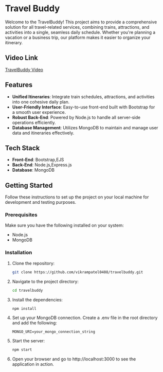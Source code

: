 # Travel Buddy

Welcome to the TravelBuddy! This project aims to provide a comprehensive solution for all travel-related services, combining trains, attractions, and activities into a single, seamless daily schedule. Whether you're planning a vacation or a business trip, our platform makes it easier to organize your itinerary.

## Video Link
[TravelBuddy Video](https://drive.google.com/file/d/1o2yv_bPy2cAjO3VEG8nnwnUFi_GYGsUS/view?usp=drive_link)

## Features

- **Unified Itineraries**: Integrate train schedules, attractions, and activities into one cohesive daily plan.
- **User-Friendly Interface**: Easy-to-use front-end built with Bootstrap for a smooth user experience.
- **Robust Back-End**: Powered by Node.js to handle all server-side operations efficiently.
- **Database Management**: Utilizes MongoDB to maintain and manage user data and itineraries effectively.

## Tech Stack

- **Front-End**: Bootstrap,EJS
- **Back-End**: Node.js,Express.js
- **Database**: MongoDB

## Getting Started

Follow these instructions to set up the project on your local machine for development and testing purposes.

### Prerequisites

Make sure you have the following installed on your system:

- Node.js
- MongoDB

### Installation

1. Clone the repository:
   ```sh
   git clone https://github.com/vikrampatel0408/travelbuddy.git
2. Navigate to the project directory:
   ```sh
   cd travelbuddy
3. Install the dependencies:
   ```sh
   npm install
4. Set up your MongoDB connection. Create a .env file in the root directory and add the following:
   ```env
   MONGO_URI=your_mongo_connection_string
5. Start the server:
   ```sh
   npm start
6. Open your browser and go to http://localhost:3000 to see the application in action.
